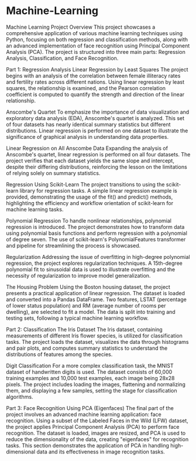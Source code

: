 # Machine-Learning

Machine Learning Project Overview
This project showcases a comprehensive application of various machine learning techniques using Python, focusing on both regression and classification methods, along with an advanced implementation of face recognition using Principal Component Analysis (PCA). The project is structured into three main parts: Regression Analysis, Classification, and Face Recognition.

Part 1: Regression Analysis
Linear Regression by Least Squares
The project begins with an analysis of the correlation between female illiteracy rates and fertility rates across different nations. Using linear regression by least squares, the relationship is examined, and the Pearson correlation coefficient is computed to quantify the strength and direction of the linear relationship.

Anscombe's Quartet
To emphasize the importance of data visualization and exploratory data analysis (EDA), Anscombe's quartet is analyzed. This set of four datasets has nearly identical summary statistics but different distributions. Linear regression is performed on one dataset to illustrate the significance of graphical analysis in understanding data properties.

Linear Regression on All Anscombe Data
Expanding the analysis of Anscombe's quartet, linear regression is performed on all four datasets. The project verifies that each dataset yields the same slope and intercept, despite their differing distributions, reinforcing the lesson on the limitations of relying solely on summary statistics.

Regression Using Scikit-Learn
The project transitions to using the scikit-learn library for regression tasks. A simple linear regression example is provided, demonstrating the usage of the fit() and predict() methods, highlighting the efficiency and workflow orientation of scikit-learn for machine learning tasks.

Polynomial Regression
To handle nonlinear relationships, polynomial regression is introduced. The project demonstrates how to transform data using polynomial basis functions and perform regression with a polynomial of degree seven. The use of scikit-learn's PolynomialFeatures transformer and pipeline for streamlining the process is showcased.

Regularization
Addressing the issue of overfitting in high-degree polynomial regression, the project explores regularization techniques. A 15th-degree polynomial fit to sinusoidal data is used to illustrate overfitting and the necessity of regularization to improve model generalization.

The Housing Problem
Using the Boston housing dataset, the project presents a practical application of linear regression. The dataset is loaded and converted into a Pandas DataFrame. Two features, LSTAT (percentage of lower status population) and RM (average number of rooms per dwelling), are selected to fit a model. The data is split into training and testing sets, following a typical machine learning workflow.

Part 2: Classification
The Iris Dataset
The Iris dataset, containing measurements of different Iris flower species, is utilized for classification tasks. The project loads the dataset, visualizes the data through histograms and pair plots, and computes summary statistics to understand the distributions of features among the species.

Digit Classification
For a more complex classification task, the MNIST dataset of handwritten digits is used. The dataset consists of 60,000 training examples and 10,000 test examples, each image being 28x28 pixels. The project includes loading the images, flattening and normalizing them, and displaying a few samples, setting the stage for classification algorithms.

Part 3: Face Recognition Using PCA (Eigenfaces)
The final part of the project involves an advanced machine learning application: face recognition. Using a subset of the Labeled Faces in the Wild (LFW) dataset, the project applies Principal Component Analysis (PCA) to perform face recognition. The dataset is loaded, images are resized, and PCA is used to reduce the dimensionality of the data, creating "eigenfaces" for recognition tasks. This section demonstrates the application of PCA in handling high-dimensional data and its effectiveness in image recognition tasks.
